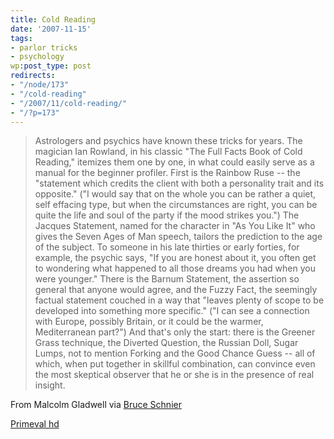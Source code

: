 ```yaml
---
title: Cold Reading
date: '2007-11-15'
tags:
- parlor tricks
- psychology
wp:post_type: post
redirects:
- "/node/173"
- "/cold-reading"
- "/2007/11/cold-reading/"
- "/?p=173"
---
```


>

> Astrologers and psychics have known these tricks for years. The magician Ian Rowland, in his classic "The Full Facts Book of Cold Reading," itemizes them one by one, in what could easily serve as a manual for the beginner profiler. First is the Rainbow Ruse -- the "statement which credits the client with both a personality trait and its opposite." ("I would say that on the whole you can be rather a quiet, self effacing type, but when the circumstances are right, you can be quite the life and soul of the party if the mood strikes you.") The Jacques Statement, named for the character in "As You Like It" who gives the Seven Ages of Man speech, tailors the prediction to the age of the subject. To someone in his late thirties or early forties, for example, the psychic says, "If you are honest about it, you often get to wondering what happened to all those dreams you had when you were younger." There is the Barnum Statement, the assertion so general that anyone would agree, and the Fuzzy Fact, the seemingly factual statement couched in a way that "leaves plenty of scope to be developed into something more specific." ("I can see a connection with Europe, possibly Britain, or it could be the warmer, Mediterranean part?") And that's only the start: there is the Greener Grass technique, the Diverted Question, the Russian Doll, Sugar Lumps, not to mention Forking and the Good Chance Guess -- all of which, when put together in skillful combination, can convince even the most skeptical observer that he or she is in the presence of real insight.

From Malcolm Gladwell via [Bruce Schnier](http://www.schneier.com/blog/archives/2007/11/the_sham_of_cri.html)

  [Primeval hd](http://time-travel.com/?primeval)
